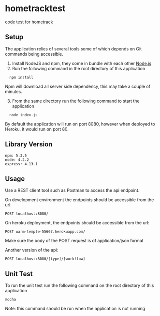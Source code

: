# hometracktest
code test for hometrack

## Setup

The application relies of several tools some of which depends on Git commands being accessible.

1. Install NodeJS and npm, they come in bundle with each other [Node.js](https://nodejs.org/en/download/)
2. Run the following command in the root directory of this application
```
  npm install
```

Npm will download all server side dependency, this may take a couple of minutes.

3. From the same directory run the following command to start the application
```
  node index.js
```

By default the application will run on port 8080, however when deployed to Heroku, it would run on port 80.

## Library Version
```
npm: 5.3.5
node: 4.2.2
express: 4.13.1
```

## Usage

Use a REST client tool such as Postman to access the api endpoint.

On development environment the endpoints should be accessible from the url:
```
POST localhost:8080/
```

On heroku deployment, the endpoints should be accessible from the url:
```
POST warm-temple-55667.herokuapp.com/
```

Make sure the body of the POST request is of application/json format

Another version of the api:
```
POST localhost:8080/[type]/[workflow]
```

## Unit Test

To run the unit test run the following command on the root directory of this application
```
mocha
```

Note: this command should be run when the application is not running



